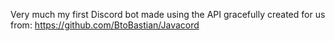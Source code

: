 Very much my first Discord bot made using the API gracefully created for us from: https://github.com/BtoBastian/Javacord

